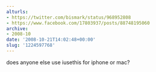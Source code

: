 ```yaml
---
alturls:
- https://twitter.com/bismark/status/968952808
- https://www.facebook.com/17803937/posts/88748195060
archive:
- 2008-10
date: '2008-10-21T14:02:48+00:00'
slug: '1224597768'
---
```


does anyone else use iusethis for iphone or mac?

